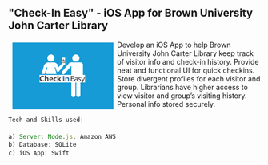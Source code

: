 ##  "Check-In Easy" - iOS App for Brown University John Carter Library

<a href="https://docs.google.com/presentation/d/1ZryA1KyADO0cJw8wEY_STLJKt9nLCb6PbitWlowuMTY/pub?start=true&loop=true&delayms=60000"><img src="img/logo.png" align="left" hspace="8" vspace="4" width="40%"></a>

Develop an iOS App to help Brown University John Carter Library keep track of visitor info and check-in history. Provide neat and functional UI for quick checkins. Store divergent profiles for each visitor and group. Librarians have higher access to view visitor and group’s visiting history. Personal info stored securely.


```js
Tech and Skills used: 

a) Server: Node.js, Amazon AWS
b) Database: SQLite 
c) iOS App: Swift

